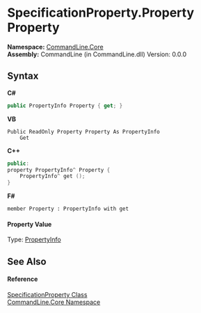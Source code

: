 # SpecificationProperty.Property Property 
 

**Namespace:**&nbsp;<a href="N_CommandLine_Core">CommandLine.Core</a><br />**Assembly:**&nbsp;CommandLine (in CommandLine.dll) Version: 0.0.0

## Syntax

**C#**<br />
``` C#
public PropertyInfo Property { get; }
```

**VB**<br />
``` VB
Public ReadOnly Property Property As PropertyInfo
	Get
```

**C++**<br />
``` C++
public:
property PropertyInfo^ Property {
	PropertyInfo^ get ();
}
```

**F#**<br />
``` F#
member Property : PropertyInfo with get

```


#### Property Value
Type: <a href="https://docs.microsoft.com/dotnet/api/system.reflection.propertyinfo" target="_blank">PropertyInfo</a>

## See Also


#### Reference
<a href="T_CommandLine_Core_SpecificationProperty">SpecificationProperty Class</a><br /><a href="N_CommandLine_Core">CommandLine.Core Namespace</a><br />